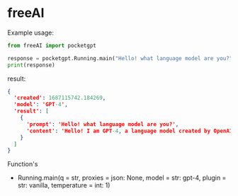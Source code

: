 # freeAI
Example usage:
```python
from freeAI import pocketgpt

response = pocketgpt.Running.main("Hello! what language model are you?")
print(response)
```

result:
```json
{
  'created': 1687115742.184269,
  'model': 'GPT-4',
  'result': [
    {
      'prompt': 'Hello! what language model are you?',
      'content': 'Hello! I am GPT-4, a language model created by OpenAI. If you have questions or need information, I'm happy to help.'
    }
  ]
}
```
Function's
* Running.main(q = str, proxies = json: None, model = str: gpt-4, plugin = str: vanilla, temperature = int: 1)